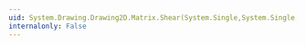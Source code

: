 ```yaml
---
uid: System.Drawing.Drawing2D.Matrix.Shear(System.Single,System.Single,System.Drawing.Drawing2D.MatrixOrder)
internalonly: False
---
```


